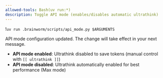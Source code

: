 ```yaml
---
allowed-tools: Bash(uv run:*)
description: Toggle API mode (enables/disables automatic ultrathink)
---
```


!`uv run .brainworm/scripts/api_mode.py $ARGUMENTS`

API mode configuration updated. The change will take effect in your next message.

- **API mode enabled**: Ultrathink disabled to save tokens (manual control with `[[ ultrathink ]]`)
- **API mode disabled**: Ultrathink automatically enabled for best performance (Max mode)